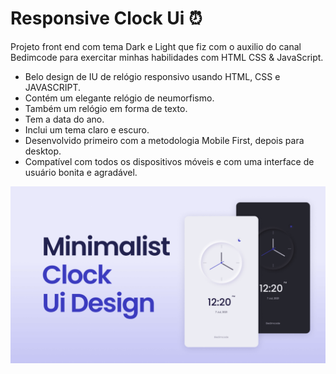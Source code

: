 # Responsive Clock Ui :alarm_clock:
Projeto front end com tema Dark e Light que fiz com o auxilio do canal Bedimcode para exercitar minhas habilidades com HTML CSS &amp; JavaScript.
- Belo design de IU de relógio responsivo usando HTML, CSS e JAVASCRIPT.
- Contém um elegante relógio de neumorfismo.
- Também um relógio em forma de texto.
- Tem a data do ano.
- Inclui um tema claro e escuro.
- Desenvolvido primeiro com a metodologia Mobile First, depois para desktop.
- Compatível com todos os dispositivos móveis e com uma interface de usuário bonita e agradável.

![Clock ui](/preview.png)